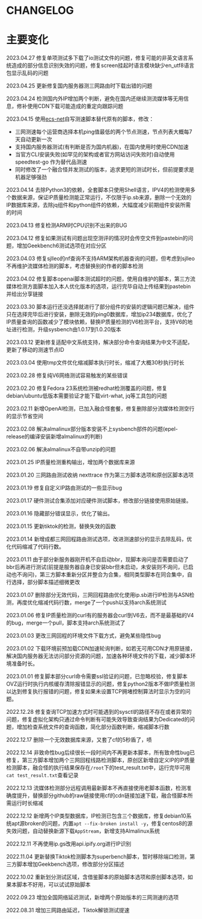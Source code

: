 # CHANGELOG

# 主要变化

2023.04.27 修复单项测试多下载了io测试文件的问题，修复可能的非英文语言系统造成的部分信息识别失效的问题，修复screen挂起时语言模块缺少en_utf8语言包显示乱码的问题

2023.04.25 更新修复国内服务器测三网路由时下载出错的问题

2023.04.24 检测国内外IP增加两个判断，避免在国内还继续测流媒体等无用信息，修补使用CDN下载可能造成的重定向跟踪问题

2023.04.15 使用[ecs-net](https://github.com/spiritLHLS/ecsspeed)自写测速脚本替代原有的脚本，修改：
- 三网测速每个运营商选择本机ping值最低的两个节点测速，节点列表大概每7天自动更新一次
- 支持国内服务器测试(有判断是否为国内机器)，在国内使用时使用CDN加速
- 当官方CLI安装失败(如罕见的架构或者官方网站访问失败时)自动使用 speedtest-go 作为替代品测速
- 同时修改了一个融合怪并发测试的版本，追求更短的测试时长，但前提要求是机器足够强劲

2023.04.14 去除Python3的依赖，全套脚本只使用Shell语言，IPV4的检测使用多个数据来源，保证IP质量检测能正常运行，不仅限于ip.sb来源，删除一个无效的IP数据库来源，去除jq组件和python组件的依赖，大幅度减少前期组件安装所需的时间

2023.04.13 修复检测ARM时CPU识别不出来的BUG

2023.04.12 修复如果测试有问题出现空测评的情况时会传空文件到pastebin的问题，增加Geekbench6测试选项在对应分区

2023.04.03 修复sjlleo的nf查询不支持ARM架构机器查询的问题，但考虑到sjlleo不再维护流媒体检测的脚本，考虑替换别的作者的脚本检测

2023.04.02 修复脚本openai脚本测试超时的问题，使用自维护的脚本，第三方流媒体检测方面脚本加入本人优化版本的选项，运行完毕自动上传结果到pastebin并给出分享链接

2023.03.30 脚本运行还没选择就进行了部分组件的安装的逻辑问题已解决，组件只在选择完毕后进行安装，删除无效的ping0数据库，增加ip234数据库，优化了IP质量查询的函数减少了模块依赖，替换IP质量检测的V6检测平台，支持V6的地址进行检测，升级sysbench由1.0.17到1.0.20版本

2023.03.12 更新修复适配中文系统支持，解决部分命令查询结果为中文不适配，更新了移动的测速节点ID

2023.03.04 使用tmp文件优化缩减脚本执行时长，缩减了大概30秒执行时长

2023.02.28 修复纯V6网络测试容易触发的某些错误

2023.02.20 修复Fedora 23系统检测被redhat检测覆盖的问题，修复debian/ubuntu低版本需要验证才能下载virt-what, jq等工具包的问题

2023.02.11 新增OpenAI检测，已加入融合怪套餐，修复删除部分流媒体检测空行的显示节省空间

2023.02.08 解决almalinux部分版本安装不上sysbench部件的问题(epel-release的编译安装新增almalinux的判断)

2023.02.06 解决almalinux不自带unzip的问题

2023.01.25 IP质量检测重构输出，增加两个数据库来源

2023.01.20 三网路由测试收纳 nexttrace 作为第三方脚本选项和原创区脚本选项

2023.01.19 修复自定义IP路由测试的一些显示bug

2023.01.17 硬件测试合集添加对应硬件测试脚本，修改部分链接使用原始链接。

2023.01.16 隐藏部分错误显示，优化了输出。

2023.01.15 更新tiktok的检测，替换失效的函数

2023.01.14 新增成都三网回程路由测试选项，改进测速部分的显示去除乱码，优化代码缩减了代码行数。

2023.01.11 由于部分新服务器刚开机不自启动bbr，现脚本询问是否需要启动了bbr后再进行测试(前提是服务器自身已安装bbr但未启动，未安装则不询问，已启动也不询问)，第三方脚本重新分区并整合为合集，相同类型脚本在同合集中，自行选择，部分脚本描述细微更改

2023.01.07 删除部分无效代码，三网回程路由优化使用ip.sb进行IP检测与ASN检测，再度优化缩减代码行数，merge了一个push以支持arch系统测试

2023.01.06 修复IP质量检测的curl有的服务器会curl到V6去，而不是最基础的V4的bug，merge一个pull，脚本支持arch系统测试了

2023.01.03 更改三网回程的环境文件下载方式，避免某些隐性bug

2023.01.02 下载环境前预加载CDN加速轮询判断，如若无可用CDN才用原链接，解决国内服务器无法访问部分资源的问题，加速各种环境文件的下载，减少脚本环境准备时长。

2023.01.01 修复脚本部分curl命令需要ssl验证的问题，已忽略校验，修复脚本OVZ运行时执行内核缓存清除报错显示的问题，修复python2版本不做IP质量检测以达到修复执行报错的问题，修复如果未设置TCP拥堵控制算法时显示为空的问题。

2022.12.28 修复查询TCP加速方式时可能遇到的sysctl的路径不存在或者异常的问题，修复虚拟化架构只通过命令判断有可能失效导致查询结果为Dedicated的问题，增加检查系统文件的查询函数，简化部分函数判断，缩减脚本行数

2022.12.17 删除一个无效数据库来源，又套了cf的5秒盾了，啧

2022.12.14 非致命性bug后续很长一段时间内不再更新本脚本，所有致命性bug已修复，第三方脚本增加两个三网回程线路检测脚本，原创区新增自定义IP的IP质量检测脚本，融合怪的执行结果保存在```/root```下的test_result.txt中，运行完毕可用```cat test_result.txt```查看记录

2022.12.13 流媒体检测部分远程调用最新脚本不再直接使用老脚本函数，检测准确度提升，替换部分github的raw链接使用cf的cdn链接加速下载，融合怪脚本所需运行时长缩减

2022.12.12 新增两个IP类型数据库，IP检测已包含三个数据库，修复debian10系统apt源broken的问题，内置```apt --fix-broken install -y```，修复centos8的源失效问题，自动替换新源下载```AppStream```，新增支持Almalinux系统

2022.12.11 不再使用ip.gs改用api.ipify.org进行IP识别

2022.11.04 更新替换Tiktok检测脚本为superbench脚本，暂时移除端口检测，第三方脚本增加Geekbench选项，修改部分分区描述

2022.10.02 重新划分测试区域，含借鉴脚本的原始脚本选项和原创脚本选项，如果本脚本不好用，可以试试原始脚本

2022.09.23 增加全国网络延迟测试，新增两个原始版本的三网测速的选项

2022.08.31 增加三网路由延迟，Tiktok解锁测试提速
